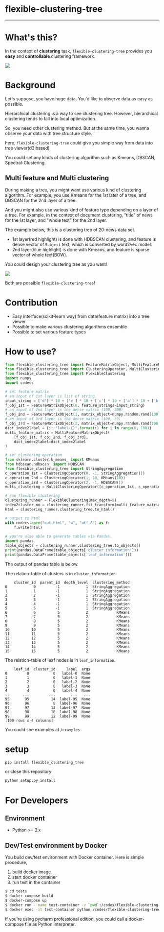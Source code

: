 # flexible-clustering-tree

- - -

# What's this?

In the context of __clustering__ task, `flexible-clustering-tree` provides you __easy__ and __controllable__ clustering framework.

![](https://user-images.githubusercontent.com/1772712/47308081-9980cd00-d66b-11e8-98c0-a275db021cd7.gif) 

# Background

Let's suppose, you have huge data. You'd like to observe data as easy as possible.

Hierarchical clustering is a way to see clustering tree.
However, hierarchical clustering tends to fall into local optimization.

So, you need other clustering method.
But at the same time, you wanna observe your data with tree structure style.

here, `flexible-clustering-tree` could give you simple way from data into tree viewer(d3 based)

You could set any kinds of clustering algorithm such as Kmeans, DBSCAN, Spectral-Clustering.

## Multi feature and Multi clustering

During making a tree, you might want use various kind of clustering algorithm.
For example, you use Kmeans for the 1st later of a tree, and DBSCAN for the 2nd layer of a tree.

And you might also use various kind of feature type depending on a layer of a tree. 
For example, in the context of document clustering, "title" of news for the 1st layer, and "whole text" for the 2nd layer.

The example below, this is a clustering tree of 20-news data set.

- 1st layer(red highlight) is done with HDBSCAN clustering, and feature is dense vector of `Subject` text, which is converted by word2vec model.
- 2nd layer(blue highlight) is done with Kmeans, and feature is sparse vector of whole text(BOW). 

You could design your clustering tree as you want! 

![](https://user-images.githubusercontent.com/1772712/47308468-abaf3b00-d66c-11e8-9a08-26facc39e80e.png)

Both are possible `flexible-clustering-tree`!

# Contribution

- Easy interface(scikit-learn way) from data(feature matrix) into a tree viewer
- Possible to make various clustering algorithms ensemble
- Possible to set various feature types

# How to use?

```python
from flexible_clustering_tree import FeatureMatrixObject, MultiFeatureMatrixObject
from flexible_clustering_tree import ClusteringOperator, MultiClusteringOperator
from flexible_clustering_tree import FlexibleClustering
import numpy
import codecs

# set feature matrix
# an input of 1st layer is list of string
input_string = ['d'] * 10 + ['e'] * 10 + ['c'] * 10 + ['a'] * 10 + ['b'] * 10 + ['f'] * 50
f_obj_1st = FeatureMatrixObject(0, feature_strings=input_string)
# an input of 2nd layer is the dense matrix (100, 300)
f_obj_2nd = FeatureMatrixObject(1, matrix_object=numpy.random.rand(100, 300))
# an input of 3rd layer is the dense matrix (100, 50)
f_obj_3rd = FeatureMatrixObject(2, matrix_object=numpy.random.rand(100, 50))
dict_index2label = {i: "label-{}".format(i) for i in range(0, 100)}
multi_feature_matrix = MultiFeatureMatrixObject(
    [f_obj_1st, f_obj_2nd, f_obj_3rd],
    dict_index2label=dict_index2label
)

# set clustering operation
from sklearn.cluster.k_means_ import KMeans
from hdbscan.hdbscan_ import HDBSCAN
from flexible_clustering_tree import StringAggregation
c_operation_1st = ClusteringOperator(0, -1, StringAggregation())
c_operation_2nd = ClusteringOperator(1, 10, KMeans(10))
c_operation_3rd = ClusteringOperator(2, -1, HDBSCAN())
multi_clustering = MultiClusteringOperator([c_operation_1st, c_operation_2nd])

# run flexible clustering
clustering_runner = FlexibleClustering(max_depth=5)
index2cluster_no = clustering_runner.fit_transform(multi_feature_matrix, multi_clustering)
html = clustering_runner.clustering_tree.to_html()

# output to html
with codecs.open("out.html", "w", "utf-8") as f:
    f.write(html)
    
# you're also able to generate tables via Pandas.
import pandas
table_objects = clustering_runner.clustering_tree.to_objects()
print(pandas.DataFrame(table_objects['cluster_information']))
print(pandas.DataFrame(table_objects['leaf_information']))
```

The output of pandas table is below.

The relation-table of clusters is in `cluster_information`.

```
    cluster_id  parent_id  depth_level  clustering_method
0            0         -1            1  StringAggregation
1            1         -1            1  StringAggregation
2            2         -1            1  StringAggregation
3            3         -1            1  StringAggregation
4            4         -1            1  StringAggregation
5            5         -1            1  StringAggregation
6            6          5            2             KMeans
7            7          5            2             KMeans
8            8          5            2             KMeans
9            9          5            2             KMeans
10          10          5            2             KMeans
11          11          5            2             KMeans
12          12          5            2             KMeans
13          13          5            2             KMeans
14          14          5            2             KMeans
15          15          5            2             KMeans
```

The relation-table of leaf nodes is in `leaf_information`.

```
    leaf_id  cluster_id     label  args
0         0           0   label-0  None
1         1           0   label-1  None
2         2           0   label-2  None
3         3           0   label-3  None
4         4           0   label-4  None
..      ...         ...       ...   ...
95       95          14  label-95  None
96       96           8  label-96  None
97       97          13  label-97  None
98       98          10  label-98  None
99       99          12  label-99  None
[100 rows x 4 columns]
```


You could see examples at `/examples`.


# setup

```bash
pip install flexible_clustering_tree
```

or close this repository 

```bash
python setup.py install
```

# For Developers

## Environment

- Python >= 3.x
    
## Dev/Test environment by Docker

You build dev/test environment with Docker container.
Here is simple procedure,

1. build docker image
2. start docker container
3. run test in the container

```bash
$ cd tests
$ docker-compose build
$ docker-compose up
$ docker run --name test-container -v `pwd`:/codes/flexible-clustering-tree/ -dt tests_dev_env
$ docker exec -it test-container python /codes/flexible-clustering-tree/setup.py test
```

If you're using pycharm professional edition, you could call a docker-compose file as Python interpreter.
 



